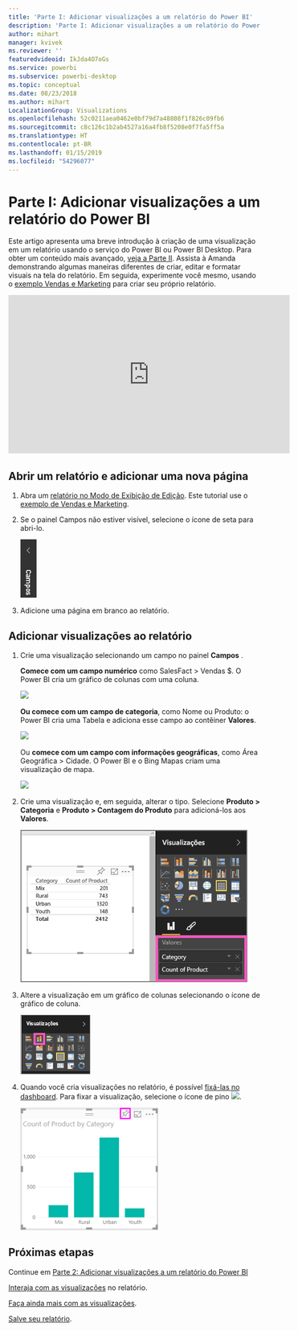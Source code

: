 ```yaml
---
title: 'Parte I: Adicionar visualizações a um relatório do Power BI'
description: 'Parte I: Adicionar visualizações a um relatório do Power BI'
author: mihart
manager: kvivek
ms.reviewer: ''
featuredvideoid: IkJda4O7oGs
ms.service: powerbi
ms.subservice: powerbi-desktop
ms.topic: conceptual
ms.date: 08/23/2018
ms.author: mihart
LocalizationGroup: Visualizations
ms.openlocfilehash: 52c0211aea0462e0bf79d7a48808f1f826c09fb6
ms.sourcegitcommit: c8c126c1b2ab4527a16a4fb8f5208e0f7fa5ff5a
ms.translationtype: HT
ms.contentlocale: pt-BR
ms.lasthandoff: 01/15/2019
ms.locfileid: "54296077"
---
```

# <a name="part-i-add-visualizations-to-a-power-bi-report"></a>Parte I: Adicionar visualizações a um relatório do Power BI
Este artigo apresenta uma breve introdução à criação de uma visualização em um relatório usando o serviço do Power BI ou Power BI Desktop.  Para obter um conteúdo mais avançado, [veja a Parte II](power-bi-report-add-visualizations-ii.md). Assista à Amanda demonstrando algumas maneiras diferentes de criar, editar e formatar visuais na tela do relatório. Em seguida, experimente você mesmo, usando o [exemplo Vendas e Marketing](../sample-datasets.md) para criar seu próprio relatório.

<iframe width="560" height="315" src="https://www.youtube.com/embed/IkJda4O7oGs" frameborder="0" allowfullscreen></iframe>


## <a name="open-a-report-and-add-a-new-page"></a>Abrir um relatório e adicionar uma nova página
1. Abra um [relatório no Modo de Exibição de Edição](../consumer/end-user-reading-view.md). Este tutorial use o [exemplo de Vendas e Marketing](../sample-datasets.md).
2. Se o painel Campos não estiver visível, selecione o ícone de seta para abri-lo. 
   
   ![](media/power-bi-report-add-visualizations-i/pbi_nancy_fieldsfiltersarrow.png)
3. Adicione uma página em branco ao relatório.

## <a name="add-visualizations-to-the-report"></a>Adicionar visualizações ao relatório
1. Crie uma visualização selecionando um campo no painel **Campos** .  
   
   **Comece com um campo numérico** como SalesFact > Vendas $. O Power BI cria um gráfico de colunas com uma coluna.
   
   ![](media/power-bi-report-add-visualizations-i/pbi_onecolchart.png)
   
   **Ou comece com um campo de categoria**, como Nome ou Produto: o Power BI cria uma Tabela e adiciona esse campo ao contêiner **Valores**.
   
   ![](media/power-bi-report-add-visualizations-i/pbi_agif_createchart3.gif)
   
   Ou **comece com um campo com informações geográficas**, como Área Geográfica > Cidade. O Power BI e o Bing Mapas criam uma visualização de mapa.
   
   ![](media/power-bi-report-add-visualizations-i/power-bi-map.png)
2. Crie uma visualização e, em seguida, alterar o tipo. Selecione **Produto > Categoria** e **Produto > Contagem do Produto** para adicioná-los aos **Valores**.
   
   ![](media/power-bi-report-add-visualizations-i/part1table1.png)
3. Altere a visualização em um gráfico de colunas selecionando o ícone de gráfico de coluna.
   
   ![](media/power-bi-report-add-visualizations-i/part1converttocolumn.png)
4. Quando você cria visualizações no relatório, é possível [fixá-las no dashboard](../service-dashboard-pin-tile-from-report.md). Para fixar a visualização, selecione o ícone de pino ![](media/power-bi-report-add-visualizations-i/pinnooutline.png).
   
   ![](media/power-bi-report-add-visualizations-i/part1pin1.png)
  

## <a name="next-steps"></a>Próximas etapas
 Continue em [Parte 2: Adicionar visualizações a um relatório do Power BI](power-bi-report-add-visualizations-ii.md)
   
   [Interaja com as visualizações](../consumer/end-user-reading-view.md) no relatório.
   
   [Faça ainda mais com as visualizações](power-bi-report-visualizations.md).
   
   [Salve seu relatório](../service-report-save.md).
